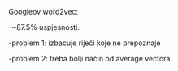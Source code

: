 Googleov word2vec: 

-~87.5% uspjesnosti.

-problem 1: izbacuje riječi koje ne prepoznaje

-problem 2: treba bolji način od average vectora
